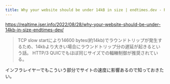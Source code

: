 ```yaml
---
title: Why your website should be under 14kB in size | endtimes.dev - Realtime JSer.info
---
```


https://realtime.jser.info/2022/08/28/why-your-website-should-be-under-14kb-in-size-endtimes-dev/

> TCP slow startにより14600 bytes(約14kb)でラウンドトリップが発生するため、14kbより大きい場合にラウンドトリップ分の遅延が起きるという話。 HTTP/3 QUICでもほぼ同じサイズでの輻輳制御が推奨されている。

インフラレイヤーでもこういう部分でサイトの速度に影響あるので知っておきたい。
